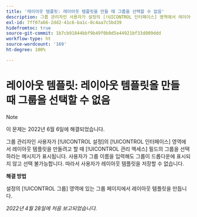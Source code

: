 ```yaml
---
title: '레이아웃 템플릿: 레이아웃 템플릿을 만들 때 그룹을 선택할 수 없음'
description: 그룹 관리자인 사용자가 설정의 [!UICONTROL 인터페이스] 영역에서 레이아웃 템플릿을 만들려고 할 때 [!UICONTROL 관리 액세스] 필드의 그룹을 선택하라는 메시지가 표시됩니다. 사용자가 그룹 이름을 입력해도 그룹이 드롭다운에 표시되지 않고 선택 불가능합니다. 따라서 사용자가 레이아웃 템플릿을 저장할 수 없습니다.
exl-id: 7ff07a66-2dd2-41c6-ba1c-0c4aa7c5bd39
hidefromtoc: true
source-git-commit: 1b7cb91844bbf9b49f0b0d5e44921bf33d809ddd
workflow-type: ht
source-wordcount: '169'
ht-degree: 100%

---
```


# 레이아웃 템플릿: 레이아웃 템플릿을 만들 때 그룹을 선택할 수 없음

>[!NOTE]
>
>이 문제는 2022년 6월 6일에 해결되었습니다.

그룹 관리자인 사용자가 [!UICONTROL 설정]의 [!UICONTROL 인터페이스] 영역에서 레이아웃 템플릿을 만들려고 할 때 [!UICONTROL 관리 액세스] 필드의 그룹을 선택하라는 메시지가 표시됩니다. 사용자가 그룹 이름을 입력해도 그룹이 드롭다운에 표시되지 않고 선택 불가능합니다. 따라서 사용자가 레이아웃 템플릿을 저장할 수 없습니다.

**해결 방법**

설정의 [!UICONTROL 그룹] 영역에 있는 그룹 페이지에서 레이아웃 템플릿을 만듭니다.

_2022년 4월 28일에 처음 보고되었습니다._
